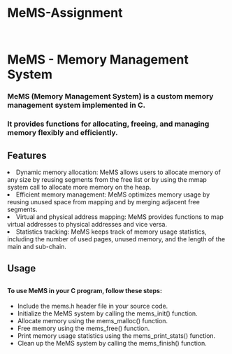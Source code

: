 
# MeMS-Assignment

<h1><br>MeMS - Memory Management System</br></h1>
<h3>MeMS (Memory Management System) is a custom memory management system implemented in C. </h3>
<h3>It provides functions for allocating, freeing, and managing memory flexibly and efficiently.</h3>
<h2>Features</h2>
<li>Dynamic memory allocation: MeMS allows users to allocate memory of any size by reusing segments from the free list or by using the mmap system call to allocate more memory on the heap.</li>
<li>Efficient memory management: MeMS optimizes memory usage by reusing unused space from mapping and by merging adjacent free segments.</li>
<li>Virtual and physical address mapping: MeMS provides functions to map virtual addresses to physical addresses and vice versa.</li>
<li>Statistics tracking: MeMS keeps track of memory usage statistics, including the number of used pages, unused memory, and the length of the main and sub-chain.</li>

<div>
<h2>Usage<h2>
<h4>To use MeMS in your C program, follow these steps:</h4>
<ul>
<li>Include the mems.h header file in your source code.</li>
<li>Initialize the MeMS system by calling the mems_init() function.</li>
<li>Allocate memory using the mems_malloc() function.</li>
<li>Free memory using the mems_free() function.</li>
<li>Print memory usage statistics using the mems_print_stats() function.</li>
<li>Clean up the MeMS system by calling the mems_finish() function.</li></ul>
</div>
